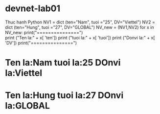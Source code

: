 # devnet-lab01
Thuc hanh Python
NV1 = dict (ten="Nam", tuoi ="25", DV="Viettel")
NV2 = dict (ten="Hung", tuoi ="27", DV="GLOBAL")
NV_new = (NV1,NV2)
for x in NV_new:
        print("===============")  
	print ("Ten la:" + x[ 'ten'])
	print ("tuoi la:" + x[ 'tuoi'])
	print ("Donvi la:" + x[ 'DV'])
	print("===============")

	
Ten la:Nam
tuoi la:25
DOnvi la:Viettel
===============
Ten la:Hung
tuoi la:27
DOnvi la:GLOBAL
===============
